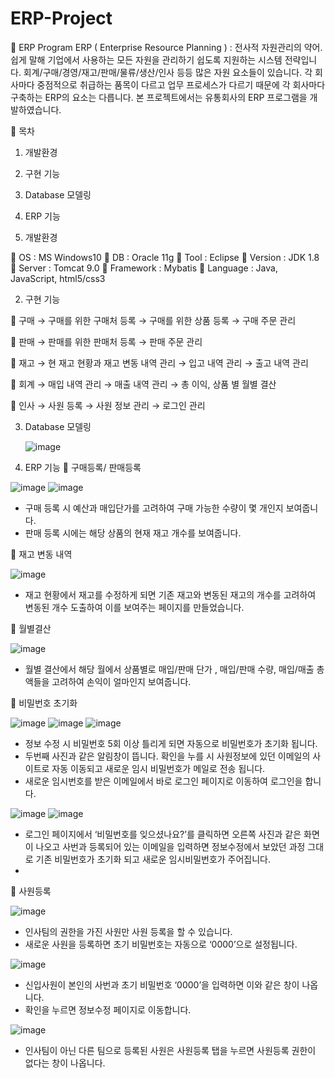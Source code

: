 # ERP-Project

	ERP Program
ERP ( Enterprise Resource Planning ) : 전사적 자원관리의 약어.
쉽게 말해 기업에서 사용하는 모든 자원을 관리하기 쉽도록 지원하는 시스템 전략입니다.
회계/구매/경영/재고/판매/물류/생산/인사 등등 많은 자원 요소들이 있습니다.
각 회사마다 중점적으로 취급하는 품목이 다르고 업무 프로세스가 다르기 때문에 각 회사마다
구축하는 ERP의 요소는 다릅니다.
본 프로젝트에서는 유통회사의 ERP 프로그램을 개발하였습니다.





	목차
1.	개발환경
2.	구현 기능
3.	Database 모델링
4.	ERP 기능





1.	개발환경
	
	OS  :  MS Windows10
	DB  :  Oracle 11g
	Tool  :  Eclipse
	Version  :  JDK 1.8
	Server  :  Tomcat 9.0
	Framework  :  Mybatis
	Language  :  Java, JavaScript, html5/css3





2.	구현 기능

	구매
   →	구매를 위한 구매처 등록
   →	구매를 위한 상품 등록
   →	구매 주문 관리  
   
	판매
   →	판매를 위한 판매처 등록
   →	판매 주문 관리
   
	재고
   →	현 재고 현황과 재고 변동 내역 관리
   →	입고 내역 관리
   →	출고 내역 관리
   
	회계
   →	매입 내역 관리
   →	매출 내역 관리
   →	총 이익, 상품 별 월별 결산 
   
	인사
   →	사원 등록
   →	사원 정보 관리
   →	로그인 관리





3.	Database 모델링
	
	![image](https://user-images.githubusercontent.com/87827545/148508305-527814b1-e7b3-4b3d-a213-39ebbd91d1f7.png)
  
  
  
  
  
4.	ERP 기능
	구매등록/ 판매등록

![image](https://user-images.githubusercontent.com/87827545/148508608-bd9a7c14-2a52-4085-a6b9-b7658f926bde.png)   ![image](https://user-images.githubusercontent.com/87827545/148508623-faec073c-5bd3-4c23-9ff8-d7208fa3b8ef.png)
      
-	구매 등록 시 예산과 매입단가를 고려하여 구매 가능한 수량이 몇 개인지 보여줍니다.
-	판매 등록 시에는 해당 상품의 현재 재고 개수를 보여줍니다.

	재고 변동 내역
 
 ![image](https://user-images.githubusercontent.com/87827545/148508719-45324283-39e6-47bb-b29c-0fe11c7238cc.png)

-	재고 현황에서 재고를 수정하게 되면 기존 재고와 변동된 재고의 개수를 고려하여 변동된 개수 도출하여 이를 보여주는 페이지를 만들었습니다. 

	월별결산
 
 ![image](https://user-images.githubusercontent.com/87827545/148508739-2055cfb9-1b5c-4a3c-8fc7-60a4d47a8756.png)

-	월별 결산에서 해당 월에서 상품별로 매입/판매 단가 , 매입/판매 수량, 매입/매출 총액들을 고려하여 손익이 얼마인지 보여줍니다.

	비밀번호 초기화

![image](https://user-images.githubusercontent.com/87827545/148508779-fbde5131-124c-4b14-b885-ccc732c57bce.png)
![image](https://user-images.githubusercontent.com/87827545/148508795-aae07840-e522-45a1-8a62-a1db360958dd.png)
![image](https://user-images.githubusercontent.com/87827545/148508798-92dd1235-e667-4959-ac09-15bfe68a0498.png)

-	정보 수정 시 비밀번호 5회 이상 틀리게 되면 자동으로 비밀번호가 초기화 됩니다.
-	두번째 사진과 같은 알림창이 뜹니다. 확인을 누를 시 사원정보에 있던 이메일의 사이트로 자동 이동되고 새로운 임시 비밀번호가 메일로 전송 됩니다. 
-	새로운 임시번호를 받은 이메일에서 바로 로그인 페이지로 이동하여 로그인을 합니다.

![image](https://user-images.githubusercontent.com/87827545/148508834-1602002c-7394-4403-9362-92e8ca6cc55f.png)   ![image](https://user-images.githubusercontent.com/87827545/148508856-c71fb9a7-2b82-40ee-a74b-78451f932547.png)

-	로그인 페이지에서 ‘비밀번호를 잊으셨나요?’를 클릭하면 오른쪽 사진과 같은 화면이 나오고 사번과 등록되어 있는 이메일을 입력하면 정보수정에서 보았던 과정 그대로 기존 비밀번호가 초기화 되고 새로운 임시비밀번호가 주어집니다.
-	
	사원등록
 
 ![image](https://user-images.githubusercontent.com/87827545/148508951-f31a8f91-5cde-48f5-88eb-d3047204fde5.png)

-	인사팀의 권한을 가진 사원만 사원 등록을 할 수 있습니다.
-	새로운 사원을 등록하면 초기 비밀번호는 자동으로 ‘0000’으로 설정됩니다.
 
 ![image](https://user-images.githubusercontent.com/87827545/148508969-89637852-8b96-4b1b-90ba-af8ec7c65bbd.png)

-	신입사원이 본인의 사번과 초기 비밀번호 ‘0000’을 입력하면 이와 같은 창이 나옵니다.
-	확인을 누르면 정보수정 페이지로 이동합니다.
 
 ![image](https://user-images.githubusercontent.com/87827545/148508986-49f9eb86-7961-4897-95ad-be61efbba51b.png)

-	인사팀이 아닌 다른 팀으로 등록된 사원은 사원등록 탭을 누르면 사원등록 권한이 없다는  창이 나옵니다.

  







